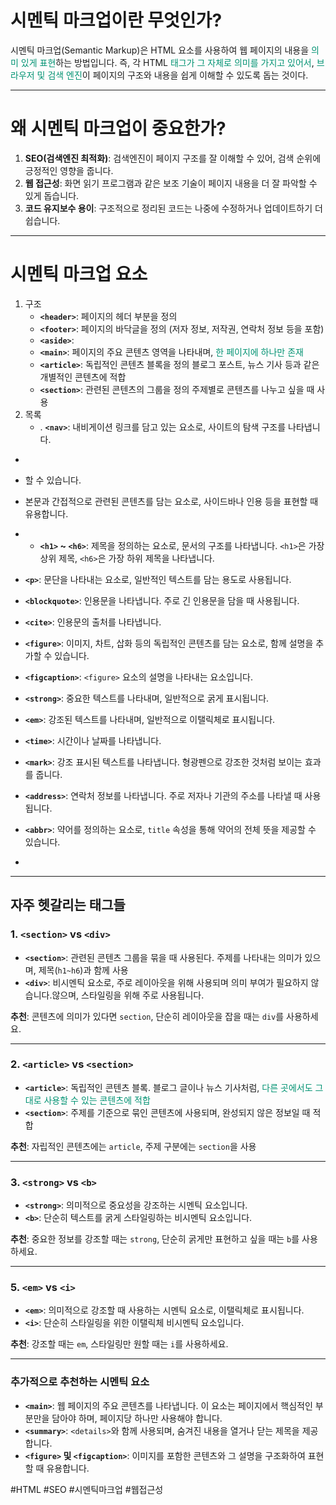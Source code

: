 
# 시멘틱 마크업이란 무엇인가?
시멘틱 마크업(Semantic Markup)은 HTML 요소를 사용하여 웹 페이지의 내용을 <font color="#009272">의미 있게 표현</font>하는 방법입니다. 즉, 각 HTML <font color="#009272">태그가 그 자체로 의미를 가지고 있어서</font>, <font color="#009272">브라우저 및 검색 엔진</font>이 페이지의 구조와 내용을 쉽게 이해할 수 있도록 돕는 것이다.

---
# 왜 시멘틱 마크업이 중요한가?
1. **SEO(검색엔진 최적화)**: 검색엔진이 페이지 구조를 잘 이해할 수 있어, 검색 순위에 긍정적인 영향을 줍니다.
2. **웹 접근성**: 화면 읽기 프로그램과 같은 보조 기술이 페이지 내용을 더 잘 파악할 수 있게 돕습니다.
3. **코드 유지보수 용이**: 구조적으로 정리된 코드는 나중에 수정하거나 업데이트하기 더 쉽습니다.
---
# 시멘틱 마크업 요소

1. 구조
	- **`<header>`**: 페이지의 헤더 부분을 정의
	- **`<footer>`**: 페이지의 바닥글을 정의 (저자 정보, 저작권, 연락처 정보 등을 포함)
	- **`<aside>`**: 
	- **`<main>`**: 페이지의 주요 콘텐츠 영역을 나타내며, <font color="#009272">한 페이지에 하나만 존재</font>
	- **`<article>`**: 독립적인 콘텐츠 블록을 정의
		블로그 포스트, 뉴스 기사 등과 같은 개별적인 콘텐츠에 적합
	 - **`<section>`**: 관련된 콘텐츠의 그룹을 정의
		주제별로 콘텐츠를 나누고 싶을 때 사용
1. 목록
	- . **`<nav>`**: 내비게이션 링크를 담고 있는 요소로, 사이트의 탐색 구조를 나타냅니다.

-
- 할 수 있습니다.
-  본문과 간접적으로 관련된 콘텐츠를 담는 요소로, 사이드바나 인용 등을 표현할 때 유용합니다.

- - **`<h1>` ~ `<h6>`**: 제목을 정의하는 요소로, 문서의 구조를 나타냅니다. `<h1>`은 가장 상위 제목, `<h6>`은 가장 하위 제목을 나타냅니다.
- **`<p>`**: 문단을 나타내는 요소로, 일반적인 텍스트를 담는 용도로 사용됩니다.
- **`<blockquote>`**: 인용문을 나타냅니다. 주로 긴 인용문을 담을 때 사용됩니다.
- **`<cite>`**: 인용문의 출처를 나타냅니다.
- **`<figure>`**: 이미지, 차트, 삽화 등의 독립적인 콘텐츠를 담는 요소로, 함께 설명을 추가할 수 있습니다.
- **`<figcaption>`**: `<figure>` 요소의 설명을 나타내는 요소입니다.
- **`<strong>`**: 중요한 텍스트를 나타내며, 일반적으로 굵게 표시됩니다.
- **`<em>`**: 강조된 텍스트를 나타내며, 일반적으로 이탤릭체로 표시됩니다.
- **`<time>`**: 시간이나 날짜를 나타냅니다.
- **`<mark>`**: 강조 표시된 텍스트를 나타냅니다. 형광펜으로 강조한 것처럼 보이는 효과를 줍니다.
- **`<address>`**: 연락처 정보를 나타냅니다. 주로 저자나 기관의 주소를 나타낼 때 사용됩니다.
- **`<abbr>`**: 약어를 정의하는 요소로, `title` 속성을 통해 약어의 전체 뜻을 제공할 수 있습니다.
- 

---
## 자주 헷갈리는 태그들

### 1. **`<section>` vs `<div>`**

- **`<section>`**: 관련된 콘텐츠 그룹을 묶을 때 사용된다. 주제를 나타내는 의미가 있으며,  제목(`h1~h6`)과 함께 사용
- **`<div>`**: 비시멘틱 요소로, 주로 레이아웃을 위해 사용되며 의미 부여가 필요하지 않습니다.않으며, 스타일링을 위해 주로 사용됩니다.

**추천**: 콘텐츠에 의미가 있다면 `section`, 단순히 레이아웃을 잡을 때는 `div`를 사용하세요.
****
### 2. **`<article>` vs `<section>`**

- **`<article>`**: 독립적인 콘텐츠 블록. 블로그 글이나 뉴스 기사처럼, <font color="#009272">다른 곳에서도 그대로 사용할 수 있는 콘텐츠에 적합</font>
- **`<section>`**: 주제를 기준으로 묶인 콘텐츠에 사용되며, 완성되지 않은 정보일 때 적합

**추천**: 자립적인 콘텐츠에는 `article`, 주제 구분에는 `section`을 사용
***
### 3. **`<strong>` vs `<b>`**

- **`<strong>`**: 의미적으로 중요성을 강조하는 시멘틱 요소입니다.
- **`<b>`**: 단순히 텍스트를 굵게 스타일링하는 비시멘틱 요소입니다.

**추천**: 중요한 정보를 강조할 때는 `strong`, 단순히 굵게만 표현하고 싶을 때는 `b`를 사용하세요.
***
### 5. **`<em>` vs `<i>`**

- **`<em>`**: 의미적으로 강조할 때 사용하는 시멘틱 요소로, 이탤릭체로 표시됩니다.
- **`<i>`**: 단순히 스타일링을 위한 이탤릭체 비시멘틱 요소입니다.

**추천**: 강조할 때는 `em`, 스타일링만 원할 때는 `i`를 사용하세요.
***
### 추가적으로 추천하는 시멘틱 요소

- **`<main>`**: 웹 페이지의 주요 콘텐츠를 나타냅니다. 이 요소는 페이지에서 핵심적인 부분만을 담아야 하며, 페이지당 하나만 사용해야 합니다.
- **`<summary>`**: `<details>`와 함께 사용되며, 숨겨진 내용을 열거나 닫는 제목을 제공합니다.
- **`<figure>` 및 `<figcaption>`**: 이미지를 포함한 콘텐츠와 그 설명을 구조화하여 표현할 때 유용합니다.

#HTML #SEO #시멘틱마크업 #웹접근성 